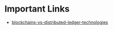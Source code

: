 # Important Links

- [blockchains-vs-distributed-ledger-technologies](https://media.consensys.net/blockchains-vs-distributed-ledger-technologies-part-2-governing-dynamics-a697848d5b82)
